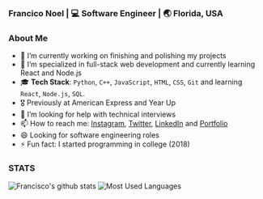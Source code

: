 <h3> Francico Noel | 💻 Software Engineer | 🌏 Florida, USA </h3>
</div>

### About Me

- 🔭 I’m currently working on finishing and polishing my projects
- 🌱 I’m specialized in full-stack web development and currently learning React and Node.js
- 🎓 **Tech Stack**: `Python`, `C++`, `JavaScript`, `HTML`, `CSS`, `Git` and learning `React`, `Node.js`, `SQL`.
- 🎖 Previously at American Express and Year Up
- 🤔 I’m looking for help with technical interviews
- 📫 How to reach me: [Instagram](https://instagram.com/frnoel12/), [Twitter](https://www.twitter.com/frnoel12/), [LinkedIn](https://www.linkedin.com/in/francisconoel/) and [Portfolio](https://francisconoel.com/)
- 😄 Looking for software engineering roles
- ⚡ Fun fact: I started programming in college (2018)

### STATS
![Francisco's github stats](https://github-readme-stats.vercel.app/api/?username=frnoel&show_icons=true&title_color=1F75C8&icon_color=2AA410&text_color=043667&bg_color=ffffff)
![Most Used Languages](https://github-readme-stats.vercel.app/api/top-langs/?username=frnoel&layout=compact)
